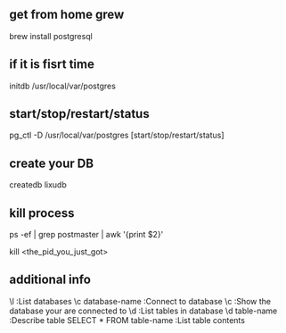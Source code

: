 
## get from home grew
brew install postgresql

## if it is fisrt time
initdb /usr/local/var/postgres

## start/stop/restart/status
pg_ctl -D /usr/local/var/postgres [start/stop/restart/status]

## create your DB
createdb lixudb

## kill process
ps -ef | grep postmaster | awk '{print $2}'

kill <the_pid_you_just_got>

## additional info
\l :List databases
\c database-name :Connect to database
\c :Show the database your are connected to
\d :List tables in database
\d table-name :Describe table
SELECT * FROM table-name :List table contents
